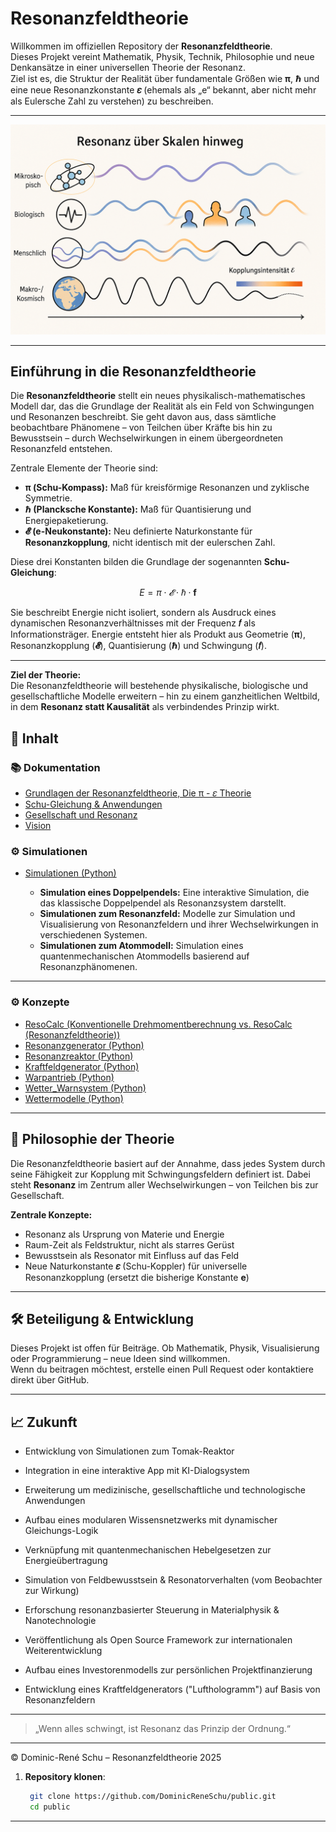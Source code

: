 # Resonanzfeldtheorie

Willkommen im offiziellen Repository der **Resonanzfeldtheorie**.  
Dieses Projekt vereint Mathematik, Physik, Technik, Philosophie und neue Denkansätze in einer universellen Theorie der Resonanz.  
Ziel ist es, die Struktur der Realität über fundamentale Größen wie **π**, **ℏ** und eine neue Resonanzkonstante **𝜀** (ehemals als „e“ bekannt, aber nicht mehr als Eulersche Zahl zu verstehen) zu beschreiben.

---

<p align="center">
  <img src="Bilder/Visualisierung_RFT.png" alt="Visualisierung_RFT" width="800"/>
</p>

---

## Einführung in die Resonanzfeldtheorie

Die **Resonanzfeldtheorie** stellt ein neues physikalisch-mathematisches Modell dar, das die Grundlage der Realität als ein Feld von Schwingungen und Resonanzen beschreibt. Sie geht davon aus, dass sämtliche beobachtbare Phänomene – von Teilchen über Kräfte bis hin zu Bewusstsein – durch Wechselwirkungen in einem übergeordneten Resonanzfeld entstehen.

Zentrale Elemente der Theorie sind:

- **π (Schu-Kompass):** Maß für kreisförmige Resonanzen und zyklische Symmetrie.  
- **ℏ (Plancksche Konstante):** Maß für Quantisierung und Energiepaketierung.  
- **𝓔 (e-Neukonstante):** Neu definierte Naturkonstante für **Resonanzkopplung**, nicht identisch mit der eulerschen Zahl.

Diese drei Konstanten bilden die Grundlage der sogenannten **Schu-Gleichung**:

$$
E = π \cdot 𝓔 \cdot ℏ \cdot \mathbf{f}
$$

Sie beschreibt Energie nicht isoliert, sondern als Ausdruck eines dynamischen Resonanzverhältnisses mit der Frequenz **𝑓** als Informationsträger. Energie entsteht hier als Produkt aus Geometrie (**π**), Resonanzkopplung (**𝓔**), Quantisierung (**ℏ**) und Schwingung (**𝑓**).

---

**Ziel der Theorie:**  
Die Resonanzfeldtheorie will bestehende physikalische, biologische und gesellschaftliche Modelle erweitern – hin zu einem ganzheitlichen Weltbild, in dem **Resonanz statt Kausalität** als verbindendes Prinzip wirkt.




## 📘 Inhalt

### 📚 Dokumentation
- [Grundlagen der Resonanzfeldtheorie, Die π - 𝜀 Theorie](docs/Pi-e-Theorie/README.md)
- [Schu-Gleichung & Anwendungen](Gleichungen/README.md)
- [Gesellschaft und Resonanz](docs/Gesellschaft/README.md)
- [Vision](docs/Vision/README.md)

### ⚙️ Simulationen

- [Simulationen (Python)](Simulationen/README.md)

  - **Simulation eines Doppelpendels:** Eine interaktive Simulation, die das klassische Doppelpendel als Resonanzsystem darstellt.
  - **Simulationen zum Resonanzfeld:** Modelle zur Simulation und Visualisierung von Resonanzfeldern und ihrer Wechselwirkungen in verschiedenen Systemen.
  - **Simulationen zum Atommodell:** Simulation eines quantenmechanischen Atommodells basierend auf Resonanzphänomenen.
---

### ⚙️ Konzepte
- [ResoCalc (Konventionelle Drehmomentberechnung vs. ResoCalc (Resonanzfeldtheorie))](Konzepte/ResoCalc/resocalc.md)
- [Resonanzgenerator (Python)](Konzepte/Resonanzgenerator/resonanzgenerator.md)
- [Resonanzreaktor (Python)](Konzepte/Resonanzreaktor/README.md)
- [Kraftfeldgenerator (Python)](Konzepte/Kraftfeldgenerator/kraftfeldgenerator.md)
- [Warpantrieb (Python)](Konzepte/Warpantrieb/warpantrieb.md)
- [Wetter_Warnsystem (Python)](Konzepte/Wetter_Warnsystem/wetter_warnsystem.md)
- [Wettermodelle (Python)](Konzepte/Wettermodelle/wettermodelle.md)


---

## 🧩 Philosophie der Theorie

Die Resonanzfeldtheorie basiert auf der Annahme, dass jedes System durch seine Fähigkeit zur Kopplung mit Schwingungsfeldern definiert ist. Dabei steht **Resonanz** im Zentrum aller Wechselwirkungen – von Teilchen bis zur Gesellschaft.

**Zentrale Konzepte:**
- Resonanz als Ursprung von Materie und Energie  
- Raum-Zeit als Feldstruktur, nicht als starres Gerüst  
- Bewusstsein als Resonator mit Einfluss auf das Feld  
- Neue Naturkonstante **𝜀** (Schu-Koppler) für universelle Resonanzkopplung (ersetzt die bisherige Konstante **e**)

---

## 🛠️ Beteiligung & Entwicklung

Dieses Projekt ist offen für Beiträge. Ob Mathematik, Physik, Visualisierung oder Programmierung – neue Ideen sind willkommen.  
Wenn du beitragen möchtest, erstelle einen Pull Request oder kontaktiere direkt über GitHub.

---

## 📈 Zukunft

- Entwicklung von Simulationen zum Tomak-Reaktor

- Integration in eine interaktive App mit KI-Dialogsystem

- Erweiterung um medizinische, gesellschaftliche und technologische Anwendungen

- Aufbau eines modularen Wissensnetzwerks mit dynamischer Gleichungs-Logik

- Verknüpfung mit quantenmechanischen Hebelgesetzen zur Energieübertragung

- Simulation von Feldbewusstsein & Resonatorverhalten (vom Beobachter zur Wirkung)

- Erforschung resonanzbasierter Steuerung in Materialphysik & Nanotechnologie

- Veröffentlichung als Open Source Framework zur internationalen Weiterentwicklung

- Aufbau eines Investorenmodells zur persönlichen Projektfinanzierung

- Entwicklung eines Kraftfeldgenerators ("Lufthologramm") auf Basis von Resonanzfeldern

---

> „Wenn alles schwingt, ist Resonanz das Prinzip der Ordnung.“

---

© Dominic-René Schu – Resonanzfeldtheorie 2025

1. **Repository klonen**:  
   ```bash
	git clone https://github.com/DominicReneSchu/public.git
	cd public
   ```
---

